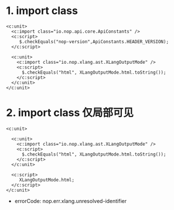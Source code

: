 # 1. import class

````xpl
<c:unit>
  <c:import class="io.nop.api.core.ApiConstants" />
  <c:script>
     $.checkEquals("nop-version",ApiConstants.HEADER_VERSION);
  </c:script>
  
  <c:unit>
    <c:import class="io.nop.xlang.ast.XLangOutputMode" />
    <c:script>
      $.checkEquals("html", XLangOutputMode.html.toString());
    </c:script>
  </c:unit>
</c:unit>
````

# 2. import class 仅局部可见

````xpl
<c:unit>
  
  <c:unit>
    <c:import class="io.nop.xlang.ast.XLangOutputMode" />
    <c:script>
      $.checkEquals("html", XLangOutputMode.html.toString());
    </c:script>
  </c:unit>
  
  <c:script>
     XLangOutputMode.html;
  </c:script>
</c:unit>
````

* errorCode: nop.err.xlang.unresolved-identifier
